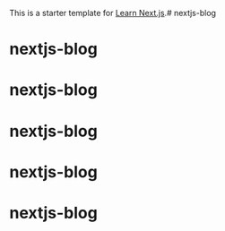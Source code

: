 This is a starter template for [Learn Next.js](https://nextjs.org/learn).# nextjs-blog
# nextjs-blog
# nextjs-blog
# nextjs-blog
# nextjs-blog
# nextjs-blog
